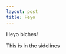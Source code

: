 ```yaml
---
layout: post
title: Heyo
---
```


Heyo biches!

<span class="marginnote">This is in the sidelines</span>
